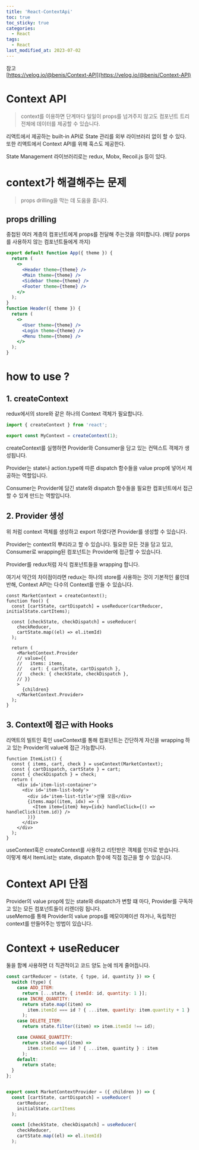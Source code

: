 ```yaml
---
title: 'React-ContextApi'
toc: true
toc_sticky: true
categories:
  - React
tags:
  - React
last_modified_at: 2023-07-02
---
```


참고  
[https://velog.io/@benis/Context-API](https://velog.io/@benis/Context-API)

# Context API

> context를 이용하면 단계마다 일일이 props를 넘겨주지 않고도 컴포넌트 트리 전체에 데이터를 제공할 수 있습니다.

리액트에서 제공하는 built-in API로 State 관리를 외부 라이브러리 없이 할 수 있다.  
또한 리액트에서 Context API를 위해 훅스도 제공한다.

State Management 라이브러리로는 redux, Mobx, Recoil.js 등이 있다.

# context가 해결해주는 문제

> props drilling을 막는 데 도움을 줍니다.

## props drilling

중첩된 여러 계층의 컴포넌트에게 props를 전달해 주는것을 의미합니다. (해당 porps를 사용하지 않는 컴포넌트들에게 까지)

```jsx
export default function App({ theme }) {
  return (
    <>
      <Header theme={theme} />
      <Main theme={theme} />
      <Sidebar theme={theme} />
      <Footer theme={theme} />
    </>
  );
}
function Header({ theme }) {
  return (
    <>
      <User theme={theme} />
      <Login theme={theme} />
      <Menu theme={theme} />
    </>
  );
}
```

# how to use ?

## 1. createContext

redux에서의 store와 같은 하나의 Context 객체가 필요합니다.

```jsx
import { createContext } from 'react';

export const MyContext = createContext(1);
```

createContext를 실행하면 Provider와 Consumer을 담고 있는 컨텍스트 객체가 생성됩니다.

Provider는 state나 action.type에 따른 dispatch 함수들을 value prop에 넣어서 제공하는 역할입니다.

Consumer는 Provider에 담긴 state와 dispatch 함수들을 필요한 컴포넌트에서 접근할 수 있게 만드는 역할입니다.

## 2. Provider 생성

위 처럼 context 객체를 생성하고 export 하였다면 Provider를 생성할 수 있습니다.

Provider는 context의 뿌리라고 할 수 있습니다. 필요한 모든 것을 담고 있고, Consumer로 wrapping된 컴포넌트는 Provider에 접근할 수 있습니다.

Provider를 redux처럼 자식 컴포넌트들을 wrapping 합니다.

여기서 약간의 차이점이라면 redux는 하나의 store를 사용하는 것이 기본적인 룰인데 반해, Context API는 다수의 Context를 만들 수 있습니다.

```tsx
const MarketContext = createContext();
function foo() {
  const [cartState, cartDispatch] = useReducer(cartReducer, initialState.cartItems);

  const [checkState, checkDispatch] = useReducer(
    checkReducer,
    cartState.map((el) => el.itemId)
  );

  return (
    <MarketContext.Provider
    // value={{
    //   items: items,
    //   cart: { cartState, cartDispatch },
    //   check: { checkState, checkDispatch },
    // }}
    >
      {children}
    </MarketContext.Provider>
  );
}
```

## 3. Context에 접근 with Hooks

리액트의 빌트인 훅인 useContext를 통해 컴포넌트는 간단하게 자신을 wrapping 하고 있는 Provider의 value에 접근 가능합니다.

```tsx
function ItemList() {
  const { items, cart, check } = useContext(MarketContext);
  const { cartDispatch, cartState } = cart;
  const { checkDispatch } = check;
  return (
    <div id='item-list-container'>
      <div id='item-list-body'>
        <div id='item-list-title'>선물 모음</div>
        {items.map((item, idx) => (
          <Item item={item} key={idx} handleClick={() => handleClick(item.id)} />
        ))}
      </div>
    </div>
  );
}
```

useContext훅은 createContext를 사용하고 리턴받은 객체를 인자로 받습니다.  
이렇게 해서 ItemList는 state, dispatch 함수에 직접 접근을 할 수 있습니다.

# Context API 단점

Provider의 value prop에 있는 state와 dispatch가 변할 떄 마다, Provider를 구독하고 있는 모든 컴포넌트들이 리렌더링 됩니다.  
useMemo를 통해 Provider의 value props를 메모이제이션 하거나, 독립적인 context를 만들어주는 방법이 있습니다.

# Context + useReducer

둘을 함꼐 사용하면 더 직관적이고 코드 양도 눈에 띄게 줄어듭니다.

```jsx
const cartReducer = (state, { type, id, quantity }) => {
  switch (type) {
    case ADD_ITEM:
      return [...state, { itemId: id, quantity: 1 }];
    case INCRE_QUANTITY:
      return state.map((item) =>
        item.itemId === id ? { ...item, quantity: item.quantity + 1 } : item
      );
    case DELETE_ITEM:
      return state.filter((item) => item.itemId !== id);

    case CHANGE_QUANTITY:
      return state.map((item) =>
        item.itemId === id ? { ...item, quantity } : item
      );
    default:
      return state;
  }
};


export const MarketContextProvider = ({ children }) => {
  const [cartState, cartDispatch] = useReducer(
    cartReducer,
    initialState.cartItems
  );

  const [checkState, checkDispatch] = useReducer(
    checkReducer,
    cartState.map((el) => el.itemId)
  );
```

